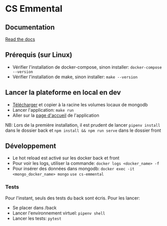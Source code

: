 # CS Emmental

## Documentation
[Read the docs](https://cs-emmental.readthedocs.io/en/latest/index.html)

## Prérequis (sur Linux)

*  Vérifier l'installation de docker-compose, sinon installer: `docker-compose --version`
*  Vérifier l'installation de make, sinon installer: `make --version`

## Lancer la plateforme en local en dev

*  [Télécharger](https://drive.google.com/open?id=1rX1tePughA2alUDQ74jRkjONKfvRIqv4) et copier à la racine les volumes locaux de mongodb
*  Lancer l'application: `make run`
*  Aller sur la [page d'accueil](http://localhost:3000) de l'application

NB: Lors de la première installation, il est prudent de lancer `pipenv install` dans le dossier back et `npm install && npm run serve` dans le dossier front

## Développement

*  Le hot reload est activé sur les docker back et front
*  Pour voir les logs, utiliser la commande: `docker logs <docker_name> -f`
*  Pour insérer des données dans mongodb: 
    `docker exec -it <mongo_docker_name> mongo`
    `use cs-emmental`

### Tests

Pour l'instant, seuls des tests du back sont écris.
Pour les lancer:
*  Se placer dans /back
*  Lancer l'environnement virtuel: `pipenv shell`
*  Lancer les tests: `pytest`

